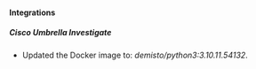 #### Integrations
##### Cisco Umbrella Investigate
- Updated the Docker image to: *demisto/python3:3.10.11.54132*.
